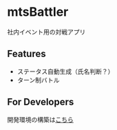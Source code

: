 # mtsBattler

社内イベント用の対戦アプリ

## Features

* ステータス自動生成（氏名判断？）
* ターン制バトル

## For Developers

開発環境の構築は[こちら](https://github.com/yamauchi-takeshi/mtsBattler/wiki#development-environment)
